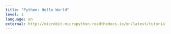 ```yaml
---
title: "Python: Hello World"
level: 1
language: en
external: http://microbit-micropython.readthedocs.io/en/latest/tutorials/hello.html
---
```

